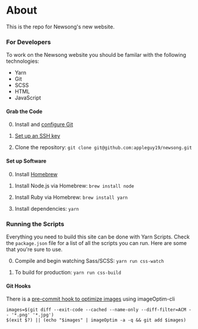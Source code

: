 # About

This is the repo for Newsong's new website.


### For Developers

To work on the Newsong website you should be familar with the following technologies:

 - Yarn
 - Git
 - SCSS
 - HTML
 - JavaScript

#### Grab the Code

0. Install and [configure Git](https://help.github.com/articles/set-up-git/)

0. [Set up an SSH key](https://help.github.com/articles/generating-ssh-keys/)

0. Clone the repository: `git clone git@github.com:appleguy19/newsong.git`

#### Set up Software

0. Install [Homebrew](http://brew.sh/)

0. Install Node.js via Homebrew: `brew install node`

0. Install Ruby via Homebrew: `brew install yarn`

0. Install dependencies: `yarn`

### Running the Scripts

Everything you need to build this site can be done with Yarn Scripts. Check the `package.json` file for a list of all the scripts you can run. Here are some that you're sure to use.

0. Compile and begin watching Sass/SCSS: `yarn run css-watch`

0. To build for production: `yarn run css-build`

#### Git Hooks

There is a [pre-commit hook to optimize images](https://github.com/JamieMason/ImageOptim-CLI#adding-to-git-pre-commit-hook) using imageOptim-cli

```
images=$(git diff --exit-code --cached --name-only --diff-filter=ACM -- '*.png' '*.jpg')
$(exit $?) || (echo "$images" | imageOptim -a -q && git add $images)
```
